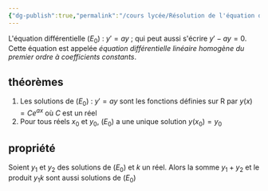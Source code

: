 ```yaml
---
{"dg-publish":true,"permalink":"/cours lycée/Résolution de l'équation différentielle y'=ay/"}
---
```


L'équation différentielle ($E_0$) : $y'=ay$ ; qui peut aussi s'écrire $y'-ay=0$. Cette équation est appelée *équation différentielle linéaire homogène du premier ordre à coefficients constants*.
## théorèmes
1. Les solutions de ($E_0$) : $y'=ay$ sont les fonctions définies sur R par $y(x)=Ce^{ax}$ où $C$ est un réel
2. Pour tous réels $x_0$ et $y_0$, $(E_0)$ a une unique solution $y(x_0)=y_0$
## propriété 
Soient $y_{1}$ et $y_{2}$ des solutions de ($E_{0}$) et $k$ un réel.
Alors la somme $y_{1}+y_{2}$ et le produit $y_{1}k$ sont aussi solutions de ($E_{0}$)